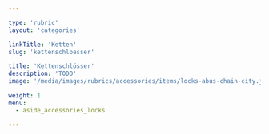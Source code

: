```yaml
---

type: 'rubric'
layout: 'categories'

linkTitle: 'Ketten'
slug: 'kettenschloesser'

title: 'Kettenschlösser'
description: 'TODO'
image: '/media/images/rubrics/accessories/items/locks-abus-chain-city.jpg'

weight: 1
menu:
  - aside_accessories_locks

---
```

